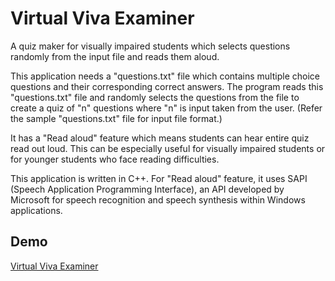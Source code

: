 # Virtual Viva Examiner
A quiz maker for visually impaired students which selects questions randomly from the input file and reads them aloud.

This application needs a "questions.txt" file which contains multiple choice questions and their corresponding correct answers. The program reads this "questions.txt" file and randomly selects the questions from the file to create a quiz of "n" questions where "n" is input taken from the user. (Refer the sample "questions.txt" file for input file format.)

It has a "Read aloud" feature which means students can hear entire quiz read out loud. This can be especially useful for visually impaired students or for younger students who face reading difficulties.

This application is written in C++. For "Read aloud" feature, it uses SAPI (Speech Application Programming Interface), an API developed by Microsoft for speech recognition and speech synthesis within Windows applications.

## Demo
[Virtual Viva Examiner](https://vimeo.com/290221877)
